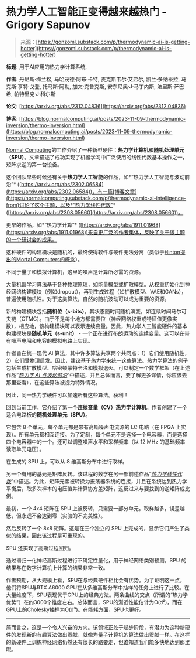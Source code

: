 <!--yml

类别: 未分类

日期: 2024-05-27 14:44:22

-->

# 热力学人工智能正变得越来越热门 - Grigory Sapunov

> 来源：[https://gonzoml.substack.com/p/thermodynamic-ai-is-getting-hotter](https://gonzoml.substack.com/p/thermodynamic-ai-is-getting-hotter)

**标题**: 用于AI应用的热力学计算系统,

**作者**: 丹尼斯·梅兰松, 马哈茂德·阿布·卡特, 麦克斯韦尔·艾弗尔, 凯兰·多纳泰拉, 马克斯·亨特·戈登, 托马斯·阿勒, 加文·克鲁克斯, 安东尼奥·J·马丁内斯, 法里斯·萨巴希, 帕特里克·J·科尔斯

**论文**: [https://arxiv.org/abs/2312.04836](https://arxiv.org/abs/2312.04836)

**博客**:  [https://blog.normalcomputing.ai/posts/2023-11-09-thermodynamic-inversion/thermo-inversion.html](https://blog.normalcomputing.ai/posts/2023-11-09-thermodynamic-inversion/thermo-inversion.html)

[Normal Computing](https://normalcomputing.ai/)的工作介绍了一种新型硬件：**热力学计算机**和**随机处理单元（SPU）**。文章描述了成功实现了机器学习中广泛使用的线性代数基本操作之一，矩阵求逆的第一台设备。

这个团队早些时候还有关于**热力学人工智能**的作品，如*“热力学人工智能与波动前沿”* ([https://arxiv.org/abs/2302.06584](https://arxiv.org/abs/2302.06584))，有一篇[博客文章](https://normalcomputing.substack.com/p/thermodynamic-ai-intelligence-from)讨论了这个主题，以及*“热力学线性代数”* ([https://arxiv.org/abs/2308.05660](https://arxiv.org/abs/2308.05660))。

更早的作品，如*“热力学计算”* ([https://arxiv.org/abs/1911.01968](https://arxiv.org/abs/1911.01968))来自更广泛的作者集体，反映了关于该主题的一个研讨会的成果。

这种硬件的构建模块是随机的，最终使得软件与硬件无法分离（类似于[Hinton提出的Mortal Computers的概念](https://gonzoml.substack.com/p/mortal-computers)）。

不同于量子和模拟计算机，这里的噪声是计算所必需的资源。

大量机器学习算法基于各种物理原理，如能量模型或扩散模型。从权重初始化到神经网络构建模块（例如dropout），再到生成过程（如扩散模型、VAE和GANs），普遍使用随机性。对于这类算法，自然的随机波动可以成为重要的资源。

新的构建模块包括**随机位（s-bits）**，其状态随时间随机演变，如连续时间马尔可夫链（CTMC）。由于不是每个地方都需要位（神经网络权重或特征值更像实数），相应地，该构建模块可以表示连续变量。因此，热力学人工智能硬件的基本构建模块是**随机单元（s-unit）** - 一个正在进行布朗运动的连续变量。这可以在带有噪声电阻和电容的模拟电路上实现。

作者旨在统一现代 AI 算法，其中许多算法共享两个共同点：1）它们使用随机性，2）它们受物理启发。因此，建议基于热力学来统一这些算法。热力学算法的例子包括生成扩散模型、哈密顿蒙特卡洛和模拟退火。可以制定一个数学框架（在上述作品“*[热力学 AI 与波动前沿](https://arxiv.org/abs/2302.06584)*”中描述，并且总体而言，要了解更多详情，你应该去那里查看），在这些算法被视为特殊情况。

因此，同一热力学硬件可以加速所有这些算法。获利！

回到当前工作，它介绍了第一个**连续变量（CV）热力学计算机**。作者创建了一个适合电路板的**随机处理单元（SPU）**。

它包含 8 个单元，每个单元都是带有高斯噪声电流源的 LC 电路（在 FPGA 上实现）。所有单元都相互连接。为了定制，每个单元不是选择一个电容器，而是选择四个电容器中的一个。还可以调整噪声水平和采样频率（以 12 MHz 的基础频率读取单元电压）。

在生成的 SPU 上，可以从 8 维高斯分布中进行取样。

另一个有用的基元是矩阵反转。该过程的数学在另一部前述作品“*[热力学线性代数](https://arxiv.org/abs/2308.05660)*”中描述。为此，矩阵元素被转换为振荡器系统的连接，并且在系统达到热力学平衡后，取多次样本的电压值并计算协方差矩阵，这反过来与要找到的逆矩阵成比例。

最初，一个 4x4 矩阵在 SPU 上被反转，只需要一部分单元。取样越多，误差越低，但永远不会达到零（实验的不完美性）。

然后反转了一个 8x8 矩阵。这是在三个独立的 SPU 上完成的，显示它们产生了类似的结果，因此该过程是可重现的。

SPU 还实现了高斯过程回归。

通过谱归一化神经高斯过程进行不确定性量化，用于神经网络类别预测。SPU 的结果与在数字计算机上计算的结果非常一致。

作者预期，从大规模上看，SPU在与经典硬件相比会有优势。为了证明这一点，他们将SPU与RTX A6000 GPU在从多维高斯分布中抽样的任务上进行了比较。在大量维度下，SPU表现优于GPU上的经典方法。两条曲线的交点（所谓的“热力学优势”）在约3000个维度左右。总体而言，SPU的渐近性能估计为O(d²)，而在GPU上的Cholesky抽样为O(d³)。在能耗方面，SPU也更好。

* * *

简而言之，这是一个令人兴奋的方向。该领域正处于起步阶段，有潜力为这种新硬件的发现新的有趣算法做出贡献，就像为量子计算机的算法做出贡献一样。在这样的新硬件上训练神经网络仍然还有很长的路要走，但谁知道我们能多快地达到那里呢。

